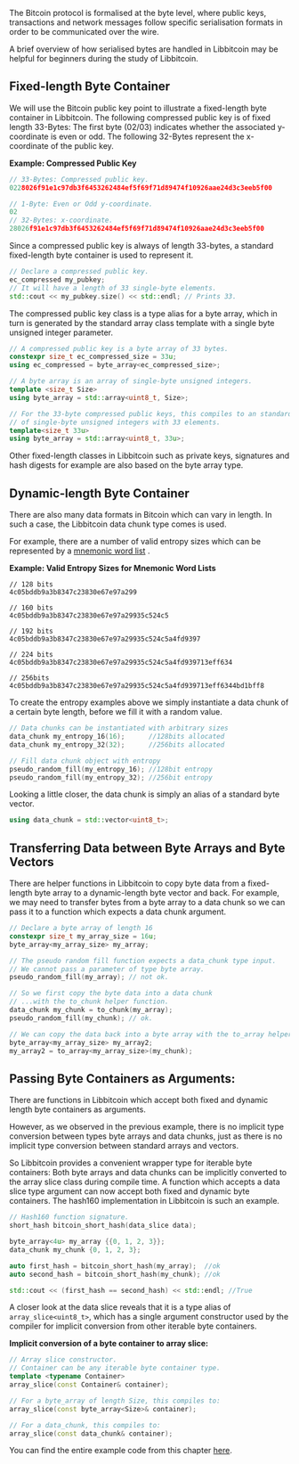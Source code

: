 The Bitcoin protocol is formalised at the byte level, where public keys, transactions and network messages follow specific serialisation formats in order to be communicated over the wire.

A brief overview of how serialised bytes are handled in Libbitcoin may be helpful for beginners during the study of Libbitcoin.

## Fixed-length Byte Container

We will use the Bitcoin public key point to illustrate a fixed-length byte container in Libbitcoin.
The following compressed public key is of fixed length 33-Bytes: The first byte (02/03) indicates whether the associated y-coordinate is even or odd. The following 32-Bytes represent the x-coordinate of the public key.

**Example: Compressed Public Key**

```c++
// 33-Bytes: Compressed public key.
0228026f91e1c97db3f6453262484ef5f69f71d89474f10926aae24d3c3eeb5f00

// 1-Byte: Even or Odd y-coordinate.
02
// 32-Bytes: x-coordinate.
28026f91e1c97db3f6453262484ef5f69f71d89474f10926aae24d3c3eeb5f00
```

Since a compressed public key is always of length 33-bytes, a standard fixed-length byte container is used to represent it.

```c++
// Declare a compressed public key.
ec_compressed my_pubkey;
// It will have a length of 33 single-byte elements.
std::cout << my_pubkey.size() << std::endl; // Prints 33.
```

The compressed public key class is a type alias for a byte array, which in turn is generated by the standard array class template with a single byte unsigned integer parameter.

```c++
// A compressed public key is a byte array of 33 bytes.
constexpr size_t ec_compressed_size = 33u;
using ec_compressed = byte_array<ec_compressed_size>;

// A byte array is an array of single-byte unsigned integers.
template <size_t Size>
using byte_array = std::array<uint8_t, Size>;

// For the 33-byte compressed public keys, this compiles to an standard array
// of single-byte unsigned integers with 33 elements.
template<size_t 33u>
using byte_array = std::array<uint8_t, 33u>;
```
Other fixed-length classes in Libbitcoin such as private keys, signatures and hash digests for example are also based on the byte array type.

## Dynamic-length Byte Container

There are also many data formats in Bitcoin which can vary in length. In such a case, the Libbitcoin data chunk type comes is used.

For example, there are a number of valid entropy sizes which can be represented by a [mnemonic word list](https://github.com/bitcoin/bips/blob/master/bip-0039.mediawiki) .

**Example: Valid Entropy Sizes for Mnemonic Word Lists**
```
// 128 bits
4c05bddb9a3b8347c23830e67e97a299

// 160 bits
4c05bddb9a3b8347c23830e67e97a29935c524c5

// 192 bits
4c05bddb9a3b8347c23830e67e97a29935c524c5a4fd9397

// 224 bits
4c05bddb9a3b8347c23830e67e97a29935c524c5a4fd939713eff634

// 256bits
4c05bddb9a3b8347c23830e67e97a29935c524c5a4fd939713eff6344bd1bff8
```

To create the entropy examples above we simply instantiate a data chunk of a certain byte length, before we fill it with a random value.

```c++
// Data chunks can be instantiated with arbitrary sizes
data_chunk my_entropy_16(16);      //128bits allocated
data_chunk my_entropy_32(32);      //256bits allocated

// Fill data chunk object with entropy
pseudo_random_fill(my_entropy_16); //128bit entropy
pseudo_random_fill(my_entropy_32); //256bit entropy
```
Looking a little closer, the data chunk is simply an alias of a standard byte vector.

```c++
using data_chunk = std::vector<uint8_t>;
```

## Transferring Data between Byte Arrays and Byte Vectors

There are helper functions in Libbitcoin to copy byte data from a fixed-length byte array to a dynamic-length byte vector and back. For example, we may need to transfer bytes from a byte array to a data chunk so we can pass it to a function which expects a data chunk argument.

```c++
// Declare a byte array of length 16
constexpr size_t my_array_size = 16u;
byte_array<my_array_size> my_array;

// The pseudo random fill function expects a data_chunk type input.
// We cannot pass a parameter of type byte array.
pseudo_random_fill(my_array); // not ok.

// So we first copy the byte data into a data chunk
// ...with the to_chunk helper function.
data_chunk my_chunk = to_chunk(my_array);
pseudo_random_fill(my_chunk); // ok.

// We can copy the data back into a byte array with the to_array helper function.
byte_array<my_array_size> my_array2;
my_array2 = to_array<my_array_size>(my_chunk);
```  

## Passing Byte Containers as Arguments:
There are functions in Libbitcoin which accept both fixed and dynamic length byte containers as arguments.

However, as we observed in the previous example, there is no implicit type conversion between types byte arrays and data chunks, just as there is no implicit type conversion between standard arrays and vectors.

So Libbitcoin provides a convenient wrapper type for iterable byte containers: Both byte arrays and data chunks can be implicitly converted to the array slice class during compile time. A function which accepts a data slice type argument can now accept both fixed and dynamic byte containers. The hash160 implementation in Libbitcoin is such an example.

```c++
// Hash160 function signature.
short_hash bitcoin_short_hash(data_slice data);
```
```c++
byte_array<4u> my_array {{0, 1, 2, 3}};
data_chunk my_chunk {0, 1, 2, 3};

auto first_hash = bitcoin_short_hash(my_array);  //ok
auto second_hash = bitcoin_short_hash(my_chunk); //ok

std::cout << (first_hash == second_hash) << std::endl; //True
```

A closer look at the data slice reveals that it is a type alias of `array_slice<uint8_t>`, which has a single argument constructor used by the compiler for implicit conversion from other iterable byte containers.

**Implicit conversion of a byte container to array slice:**

```c++
// Array slice constructor.
// Container can be any iterable byte container type.
template <typename Container>
array_slice(const Container& container);

// For a byte_array of length Size, this compiles to:
array_slice(const byte_array<Size>& container);

// For a data_chunk, this compiles to:
array_slice(const data_chunk& container);
```  
You can find the entire example code from this chapter [here](https://github.com/libbitcoin/libbitcoin/wiki/Examples:-Serialised-Data).
